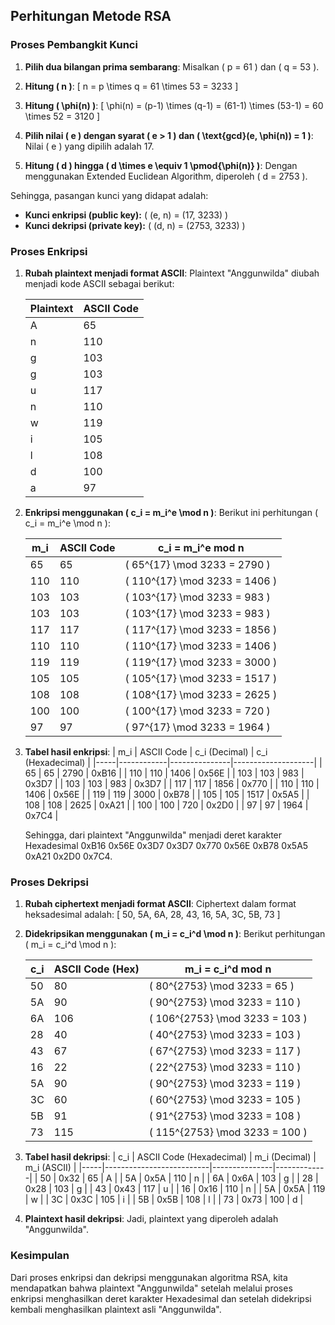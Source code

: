 ## Perhitungan Metode RSA

### Proses Pembangkit Kunci

1. **Pilih dua bilangan prima sembarang**:
   Misalkan \( p = 61 \) dan \( q = 53 \).

2. **Hitung \( n \)**:
   \[
   n = p \times q = 61 \times 53 = 3233
   \]

3. **Hitung \( \phi(n) \)**:
   \[
   \phi(n) = (p-1) \times (q-1) = (61-1) \times (53-1) = 60 \times 52 = 3120
   \]

4. **Pilih nilai \( e \) dengan syarat \( e > 1 \) dan \( \text{gcd}(e, \phi(n)) = 1 \)**:
   Nilai \( e \) yang dipilih adalah 17.

5. **Hitung \( d \) hingga \( d \times e \equiv 1 \pmod{\phi(n)} \)**:
   Dengan menggunakan Extended Euclidean Algorithm, diperoleh \( d = 2753 \).

Sehingga, pasangan kunci yang didapat adalah:
- **Kunci enkripsi (public key):** \( (e, n) = (17, 3233) \)
- **Kunci dekripsi (private key):** \( (d, n) = (2753, 3233) \)

### Proses Enkripsi

1. **Rubah plaintext menjadi format ASCII**:
   Plaintext "Anggunwilda" diubah menjadi kode ASCII sebagai berikut:

   | Plaintext | ASCII Code |
   |-----------|------------|
   | A         | 65         |
   | n         | 110        |
   | g         | 103        |
   | g         | 103        |
   | u         | 117        |
   | n         | 110        |
   | w         | 119        |
   | i         | 105        |
   | l         | 108        |
   | d         | 100        |
   | a         | 97         |

2. **Enkripsi menggunakan \( c_i = m_i^e \mod n \)**:
   Berikut ini perhitungan \( c_i = m_i^e \mod n \):

   | m_i | ASCII Code | c_i = m_i^e mod n |
   |-----|------------|-------------------|
   | 65  | 65         | \( 65^{17} \mod 3233 = 2790 \)  |
   | 110 | 110        | \( 110^{17} \mod 3233 = 1406 \) |
   | 103 | 103        | \( 103^{17} \mod 3233 = 983 \)  |
   | 103 | 103        | \( 103^{17} \mod 3233 = 983 \)  |
   | 117 | 117        | \( 117^{17} \mod 3233 = 1856 \) |
   | 110 | 110        | \( 110^{17} \mod 3233 = 1406 \) |
   | 119 | 119        | \( 119^{17} \mod 3233 = 3000 \) |
   | 105 | 105        | \( 105^{17} \mod 3233 = 1517 \) |
   | 108 | 108        | \( 108^{17} \mod 3233 = 2625 \) |
   | 100 | 100        | \( 100^{17} \mod 3233 = 720 \)  |
   | 97  | 97         | \( 97^{17} \mod 3233 = 1964 \)  |

3. **Tabel hasil enkripsi**:
   | m_i | ASCII Code | c_i (Decimal) | c_i (Hexadecimal) |
   |-----|------------|---------------|--------------------|
   | 65  | 65         | 2790          | 0xB16             |
   | 110 | 110        | 1406          | 0x56E             |
   | 103 | 103        | 983           | 0x3D7             |
   | 103 | 103        | 983           | 0x3D7             |
   | 117 | 117        | 1856          | 0x770             |
   | 110 | 110        | 1406          | 0x56E             |
   | 119 | 119        | 3000          | 0xB78             |
   | 105 | 105        | 1517          | 0x5A5             |
   | 108 | 108        | 2625          | 0xA21             |
   | 100 | 100        | 720           | 0x2D0             |
   | 97  | 97         | 1964          | 0x7C4             |

   Sehingga, dari plaintext "Anggunwilda" menjadi deret karakter Hexadesimal 0xB16 0x56E 0x3D7 0x3D7 0x770 0x56E 0xB78 0x5A5 0xA21 0x2D0 0x7C4.

### Proses Dekripsi

1. **Rubah ciphertext menjadi format ASCII**:
   Ciphertext dalam format heksadesimal adalah:
   \[
   50, 5A, 6A, 28, 43, 16, 5A, 3C, 5B, 73
   \]

2. **Didekripsikan menggunakan \( m_i = c_i^d \mod n \)**:
   Berikut perhitungan \( m_i = c_i^d \mod n \):

   | c_i | ASCII Code (Hex) | m_i = c_i^d mod n |
   |-----|------------------|-------------------|
   | 50  | 80               | \( 80^{2753} \mod 3233 = 65 \) |
   | 5A  | 90               | \( 90^{2753} \mod 3233 = 110 \) |
   | 6A  | 106              | \( 106^{2753} \mod 3233 = 103 \) |
   | 28  | 40               | \( 40^{2753} \mod 3233 = 103 \) |
   | 43  | 67               | \( 67^{2753} \mod 3233 = 117 \) |
   | 16  | 22               | \( 22^{2753} \mod 3233 = 110 \) |
   | 5A  | 90               | \( 90^{2753} \mod 3233 = 119 \) |
   | 3C  | 60               | \( 60^{2753} \mod 3233 = 105 \) |
   | 5B  | 91               | \( 91^{2753} \mod 3233 = 108 \) |
   | 73  | 115              | \( 115^{2753} \mod 3233 = 100 \) |

3. **Tabel hasil dekripsi**:
   | c_i | ASCII Code (Hexadecimal) | m_i (Decimal) | m_i (ASCII) |
   |-----|--------------------------|---------------|-------------|
   | 50  | 0x32                     | 65            | A           |
   | 5A  | 0x5A                     | 110           | n           |
   | 6A  | 0x6A                     | 103           | g           |
   | 28  | 0x28                     | 103           | g           |
   | 43  | 0x43                     | 117           | u           |
   | 16  | 0x16                     | 110           | n           |
   | 5A  | 0x5A                     | 119           | w           |
   | 3C  | 0x3C                     | 105           | i           |
   | 5B  | 0x5B                     | 108           | l           |
   | 73  | 0x73                     | 100           | d           |

4. **Plaintext hasil dekripsi**:
   Jadi, plaintext yang diperoleh adalah "Anggunwilda".

### Kesimpulan

Dari proses enkripsi dan dekripsi menggunakan algoritma RSA, kita mendapatkan bahwa plaintext "Anggunwilda" setelah melalui proses enkripsi menghasilkan deret karakter Hexadesimal dan setelah didekripsi kembali menghasilkan plaintext asli "Anggunwilda".
